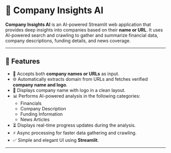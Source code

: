 # 🏢 Company Insights AI

**Company Insights AI** is an AI-powered Streamlit web application that provides deep insights into companies based on their **name or URL**. It uses AI-powered search and crawling to gather and summarize financial data, company descriptions, funding details, and news coverage.

---

## 🚀 Features

- 🔎 Accepts both **company names or URLs** as input.
- 🌐 Automatically extracts domain from URLs and fetches verified **company name and logo**.
- 🏢 Displays company name with logo in a clean layout.
- 📊 Performs AI-powered analysis in the following categories:
  - Financials
  - Company Description
  - Funding Information
  - News Articles
- ⏳ Displays real-time progress updates during the analysis.
- ⚡ Async processing for faster data gathering and crawling.
- ✅ Simple and elegant UI using **Streamlit**.

---